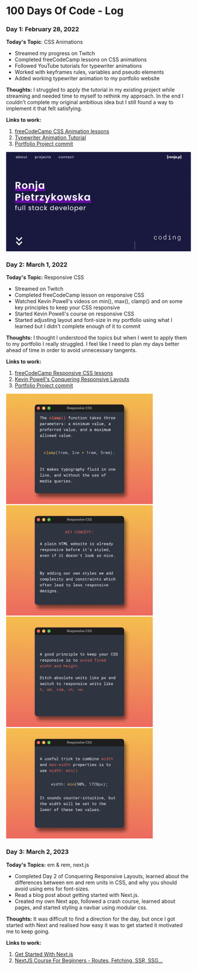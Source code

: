 # 100 Days Of Code - Log

### Day 1: February 28, 2022

**Today's Topic**: CSS Animations

- Streamed my progress on Twitch
- Completed freeCodeCamp lessons on CSS animations
- Followed YouTube tutorials for typewriter animations
- Worked with keyframes rules, variables and pseudo elements
- Added working typewriter animation to my portfolio website

**Thoughts:** I struggled to apply the tutorial in my existing project while streaming and needed time to myself to rethink my approach. In the end I couldn't complete my original ambitious idea but I still found a way to implement it that felt satisfying.

**Links to work:**

1. [freeCodeCamp CSS Animation lessons](https://www.freecodecamp.org/learn/2022/responsive-web-design/learn-css-animation-by-building-a-ferris-wheel/step-1)
2. [Typewriter Animation Tutorial](https://youtu.be/w1nhwUGsG6M)
3. [Portfolio Project commit](https://github.com/ronja-p/portfolio/commit/0094c188ef8c624597ccb8579332fdf57326f9f9)

![Typewriter Animation](./images/typewriter-animation.gif)

### Day 2: March 1, 2022

**Today's Topic:** Responsive CSS

- Streamed on Twitch
- Completed freeCodeCamp lesson on responsive CSS
- Watched Kevin Powell's videos on min(), max(), clamp() and on some key principles to keep your CSS responsive
- Started Kevin Powell's course on responsive CSS
- Started adjusting layout and font-size in my portfolio using what I learned but I didn't complete enough of it to commit

**Thoughts:** I thought I understood the topics but when I went to apply them to my portfolio I really struggled. I feel like I need to plan my days better ahead of time in order to avoid unnecessary tangents.

**Links to work:**

1. [freeCodeCamp Responsive CSS lessons](https://www.freecodecamp.org/learn/2022/responsive-web-design/#build-a-tribute-page-project)
2. [Kevin Powell's Conquering Responsive Layouts](https://courses.kevinpowell.co/view/courses/conquering-responsive-layouts)
3. [Portfolio Project commit](https://github.com/ronja-p/portfolio/commit/0094c188ef8c624597ccb8579332fdf57326f9f9)

<img src="./images/Slide%201.png" width="400"/>
<img src="./images/Slide%202.png" width="400"/>
<img src="./images/Slide%203.png" width="400"/>
<img src="./images/Slide%204.png" width="400"/>

### Day 3: March 2, 2023

**Today's Topics:** em & rem, next.js

- Completed Day 2 of Conquering Responsive Layouts, learned about the differences between em and rem units in CSS, and why you should avoid using ems for font-sizes.
- Read a blog post about getting started with Next.js.
- Created my own Next app, followed a crash course, learned about pages, and started styling a navbar using modular css.

**Thoughts:** It was difficult to find a direction for the day, but once I got started with Next and realised how easy it was to get started it motivated me to keep going.

**Links to work:**

1. [Get Started With Next.js](https://dev.to/kadeesterline/get-started-with-nextjs-4c88)
2. [NextJS Course For Beginners - Routes, Fetching, SSR, SSG...](https://www.youtube.com/watch?v=tsmaQdgidKg)
